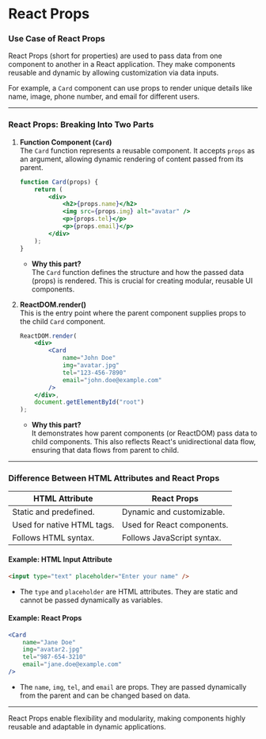 # **React Props**

### **Use Case of React Props**

React Props (short for properties) are used to pass data from one component to another in a React application. They make components reusable and dynamic by allowing customization via data inputs. 

For example, a `Card` component can use props to render unique details like name, image, phone number, and email for different users.

---

### **React Props: Breaking Into Two Parts**

1. **Function Component (`Card`)**  
   The `Card` function represents a reusable component. It accepts `props` as an argument, allowing dynamic rendering of content passed from its parent.

   ```jsx
   function Card(props) {
       return (
           <div>
               <h2>{props.name}</h2>
               <img src={props.img} alt="avatar" />
               <p>{props.tel}</p>
               <p>{props.email}</p>
           </div>
       );
   }
   ```

   - **Why this part?**  
     The `Card` function defines the structure and how the passed data (props) is rendered. This is crucial for creating modular, reusable UI components.

2. **ReactDOM.render()**  
   This is the entry point where the parent component supplies props to the child `Card` component.

   ```jsx
   ReactDOM.render(
       <div>
           <Card
               name="John Doe"
               img="avatar.jpg"
               tel="123-456-7890"
               email="john.doe@example.com"
           />
       </div>,
       document.getElementById("root")
   );
   ```

   - **Why this part?**  
     It demonstrates how parent components (or ReactDOM) pass data to child components. This also reflects React's unidirectional data flow, ensuring that data flows from parent to child.

---

### **Difference Between HTML Attributes and React Props**

|    **HTML Attribute**     |      **React Props**       |
|---------------------------|----------------------------|
| Static and predefined.    | Dynamic and customizable.  |
| Used for native HTML tags.| Used for React components. |
| Follows HTML syntax.      | Follows JavaScript syntax. |

#### **Example: HTML Input Attribute**
```html
<input type="text" placeholder="Enter your name" />
```
- The `type` and `placeholder` are HTML attributes. They are static and cannot be passed dynamically as variables.

#### **Example: React Props**
```jsx
<Card 
    name="Jane Doe"
    img="avatar2.jpg"
    tel="987-654-3210"
    email="jane.doe@example.com"
/>
```
- The `name`, `img`, `tel`, and `email` are props. They are passed dynamically from the parent and can be changed based on data.

---

React Props enable flexibility and modularity, making components highly reusable and adaptable in dynamic applications.